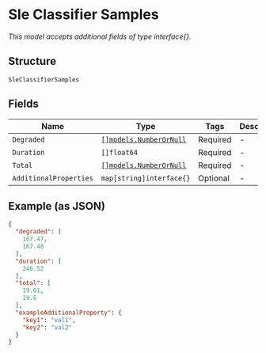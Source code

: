 
# Sle Classifier Samples

*This model accepts additional fields of type interface{}.*

## Structure

`SleClassifierSamples`

## Fields

| Name | Type | Tags | Description |
|  --- | --- | --- | --- |
| `Degraded` | [`[]models.NumberOrNull`](../../doc/models/containers/number-or-null.md) | Required | - |
| `Duration` | `[]float64` | Required | - |
| `Total` | [`[]models.NumberOrNull`](../../doc/models/containers/number-or-null.md) | Required | - |
| `AdditionalProperties` | `map[string]interface{}` | Optional | - |

## Example (as JSON)

```json
{
  "degraded": [
    167.47,
    167.48
  ],
  "duration": [
    246.52
  ],
  "total": [
    19.61,
    19.6
  ],
  "exampleAdditionalProperty": {
    "key1": "val1",
    "key2": "val2"
  }
}
```

